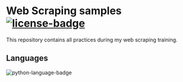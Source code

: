 # Web Scraping samples [![license-badge]][license]
This repository contains all practices during my web scraping training.

## Languages
![python-language-badge]

[python-language-badge]: https://img.shields.io/badge/Python-3.8.3-blue?logo=python&style=plastic

[license-badge]: https://img.shields.io/badge/MIT-gray?style=plastic
[license]: /LICENSE
